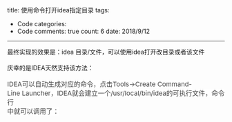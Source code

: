 title: 使用命令打开idea指定目录
tags: 
  - Code
categories: 
  - Code
comments: true
count: 6
date: 2018/9/12
---
  <div yne-bulb-block="paragraph" style="white-space: pre-wrap;">最终实现的效果是：idea&nbsp;目录/文件，可以使用idea打开改目录或者该文件</div><div yne-bulb-block="paragraph" style="white-space: pre-wrap;"><br></div><div yne-bulb-block="paragraph" style="white-space: pre-wrap;">庆幸的是IDEA天然支持该方法：</div><div yne-bulb-block="paragraph" style="white-space: pre-wrap;"><br></div><div yne-bulb-block="paragraph" style="white-space: pre-wrap;"><span style="font-size:15px;color:#444444;background-color:#ffffff;">IDEA可以自动生成对应的命令，点击Tools-&gt;Create&nbsp;Command-Line&nbsp;Launcher，IDEA就会建立一个/usr/local/bin/idea的可执行文件，命令行</span></div><div yne-bulb-block="paragraph" style="white-space: pre-wrap;"><span style="font-size:15px;color:#444444;background-color:#ffffff;">中就可以调用了：</span></div><div yne-bulb-block="paragraph" style="white-space: pre-wrap;"><br></div><div yne-bulb-block="image" style="height:262;"><img data-media-type="image" src="/images/879159070b54fae785ed8e30ce33e2cb.png" alt=""></div><div yne-bulb-block="image" style="height:141;"><img data-media-type="image" src="/images/e57ac6ab71ef8ab084636ffdfe5395e2.png" alt=""></div><div yne-bulb-block="paragraph" style="white-space: pre-wrap;"><br></div>